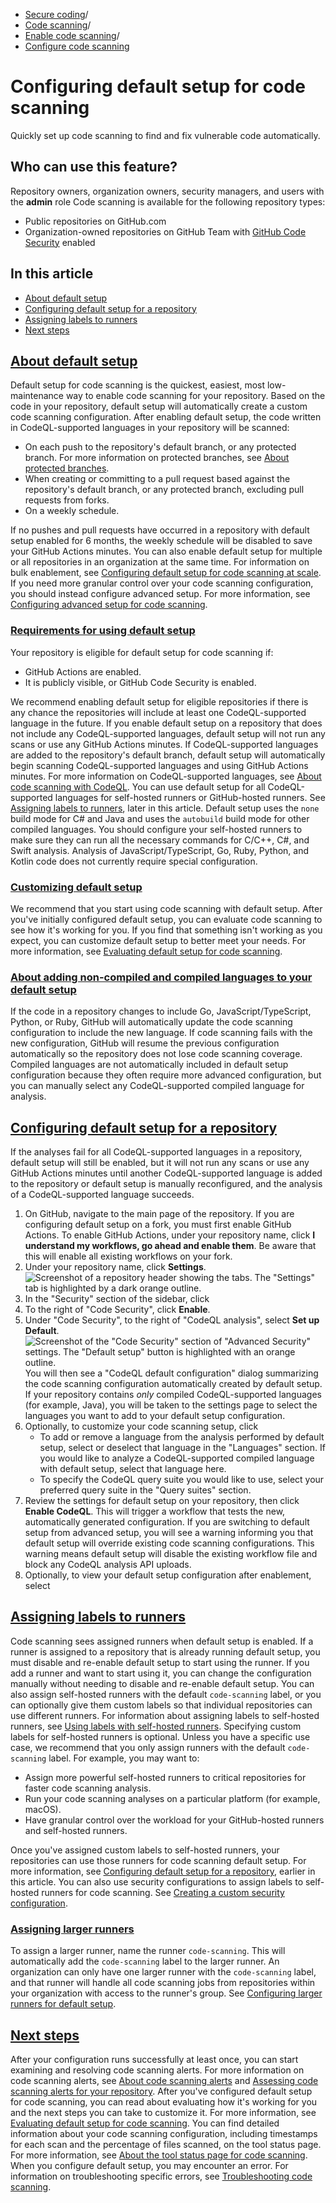   * [Secure coding](https://docs.github.com/en/code-security "Secure coding")/
  * [Code scanning](https://docs.github.com/en/code-security/code-scanning "Code scanning")/
  * [Enable code scanning](https://docs.github.com/en/code-security/code-scanning/enabling-code-scanning "Enable code scanning")/
  * [Configure code scanning](https://docs.github.com/en/code-security/code-scanning/enabling-code-scanning/configuring-default-setup-for-code-scanning "Configure code scanning")


# Configuring default setup for code scanning
Quickly set up code scanning to find and fix vulnerable code automatically.
## Who can use this feature?
Repository owners, organization owners, security managers, and users with the **admin** role
Code scanning is available for the following repository types:
  * Public repositories on GitHub.com
  * Organization-owned repositories on GitHub Team with [GitHub Code Security](https://docs.github.com/en/get-started/learning-about-github/about-github-advanced-security) enabled


## In this article
  * [About default setup](https://docs.github.com/en/code-security/code-scanning/enabling-code-scanning/configuring-default-setup-for-code-scanning#about-default-setup)
  * [Configuring default setup for a repository](https://docs.github.com/en/code-security/code-scanning/enabling-code-scanning/configuring-default-setup-for-code-scanning#configuring-default-setup-for-a-repository)
  * [Assigning labels to runners](https://docs.github.com/en/code-security/code-scanning/enabling-code-scanning/configuring-default-setup-for-code-scanning#assigning-labels-to-runners)
  * [Next steps](https://docs.github.com/en/code-security/code-scanning/enabling-code-scanning/configuring-default-setup-for-code-scanning#next-steps)


## [About default setup](https://docs.github.com/en/code-security/code-scanning/enabling-code-scanning/configuring-default-setup-for-code-scanning#about-default-setup)
Default setup for code scanning is the quickest, easiest, most low-maintenance way to enable code scanning for your repository. Based on the code in your repository, default setup will automatically create a custom code scanning configuration. After enabling default setup, the code written in CodeQL-supported languages in your repository will be scanned:
  * On each push to the repository's default branch, or any protected branch. For more information on protected branches, see [About protected branches](https://docs.github.com/en/repositories/configuring-branches-and-merges-in-your-repository/managing-protected-branches/about-protected-branches).
  * When creating or committing to a pull request based against the repository's default branch, or any protected branch, excluding pull requests from forks.
  * On a weekly schedule.


If no pushes and pull requests have occurred in a repository with default setup enabled for 6 months, the weekly schedule will be disabled to save your GitHub Actions minutes.
You can also enable default setup for multiple or all repositories in an organization at the same time. For information on bulk enablement, see [Configuring default setup for code scanning at scale](https://docs.github.com/en/code-security/code-scanning/enabling-code-scanning/configuring-default-setup-for-code-scanning-at-scale).
If you need more granular control over your code scanning configuration, you should instead configure advanced setup. For more information, see [Configuring advanced setup for code scanning](https://docs.github.com/en/code-security/code-scanning/creating-an-advanced-setup-for-code-scanning/configuring-advanced-setup-for-code-scanning).
### [Requirements for using default setup](https://docs.github.com/en/code-security/code-scanning/enabling-code-scanning/configuring-default-setup-for-code-scanning#requirements-for-using-default-setup)
Your repository is eligible for default setup for code scanning if:
  * GitHub Actions are enabled.
  * It is publicly visible, or GitHub Code Security is enabled.


We recommend enabling default setup for eligible repositories if there is any chance the repositories will include at least one CodeQL-supported language in the future. If you enable default setup on a repository that does not include any CodeQL-supported languages, default setup will not run any scans or use any GitHub Actions minutes. If CodeQL-supported languages are added to the repository's default branch, default setup will automatically begin scanning CodeQL-supported languages and using GitHub Actions minutes. For more information on CodeQL-supported languages, see [About code scanning with CodeQL](https://docs.github.com/en/code-security/code-scanning/introduction-to-code-scanning/about-code-scanning-with-codeql#about-codeql).
You can use default setup for all CodeQL-supported languages for self-hosted runners or GitHub-hosted runners. See [Assigning labels to runners](https://docs.github.com/en/code-security/code-scanning/enabling-code-scanning/configuring-default-setup-for-code-scanning#assigning-labels-to-runners), later in this article.
Default setup uses the `none` build mode for C# and Java and uses the `autobuild` build mode for other compiled languages. You should configure your self-hosted runners to make sure they can run all the necessary commands for C/C++, C#, and Swift analysis. Analysis of JavaScript/TypeScript, Go, Ruby, Python, and Kotlin code does not currently require special configuration.
### [Customizing default setup](https://docs.github.com/en/code-security/code-scanning/enabling-code-scanning/configuring-default-setup-for-code-scanning#customizing-default-setup)
We recommend that you start using code scanning with default setup. After you've initially configured default setup, you can evaluate code scanning to see how it's working for you. If you find that something isn't working as you expect, you can customize default setup to better meet your needs. For more information, see [Evaluating default setup for code scanning](https://docs.github.com/en/code-security/code-scanning/enabling-code-scanning/evaluating-default-setup-for-code-scanning).
### [About adding non-compiled and compiled languages to your default setup](https://docs.github.com/en/code-security/code-scanning/enabling-code-scanning/configuring-default-setup-for-code-scanning#about-adding-non-compiled-and-compiled-languages-to-your-default-setup)
If the code in a repository changes to include Go, JavaScript/TypeScript, Python, or Ruby, GitHub will automatically update the code scanning configuration to include the new language. If code scanning fails with the new configuration, GitHub will resume the previous configuration automatically so the repository does not lose code scanning coverage.
Compiled languages are not automatically included in default setup configuration because they often require more advanced configuration, but you can manually select any CodeQL-supported compiled language for analysis.
## [Configuring default setup for a repository](https://docs.github.com/en/code-security/code-scanning/enabling-code-scanning/configuring-default-setup-for-code-scanning#configuring-default-setup-for-a-repository)
If the analyses fail for all CodeQL-supported languages in a repository, default setup will still be enabled, but it will not run any scans or use any GitHub Actions minutes until another CodeQL-supported language is added to the repository or default setup is manually reconfigured, and the analysis of a CodeQL-supported language succeeds.
  1. On GitHub, navigate to the main page of the repository.
If you are configuring default setup on a fork, you must first enable GitHub Actions. To enable GitHub Actions, under your repository name, click **I understand my workflows, go ahead and enable them**. Be aware that this will enable all existing workflows on your fork.
  2. Under your repository name, click **Settings**.
![Screenshot of a repository header showing the tabs. The "Settings" tab is highlighted by a dark orange outline.](https://docs.github.com/assets/cb-28260/images/help/repository/repo-actions-settings.png)
  3. In the "Security" section of the sidebar, click 
  4. To the right of "Code Security", click **Enable**.
  5. Under "Code Security", to the right of "CodeQL analysis", select **Set up** **Default**.
![Screenshot of the "Code Security" section of "Advanced Security" settings. The "Default setup" button is highlighted with an orange outline.](https://docs.github.com/assets/cb-92392/images/help/security/default-code-scanning-setup.png)
You will then see a "CodeQL default configuration" dialog summarizing the code scanning configuration automatically created by default setup.
If your repository contains _only_ compiled CodeQL-supported languages (for example, Java), you will be taken to the settings page to select the languages you want to add to your default setup configuration.
  6. Optionally, to customize your code scanning setup, click 
     * To add or remove a language from the analysis performed by default setup, select or deselect that language in the "Languages" section. If you would like to analyze a CodeQL-supported compiled language with default setup, select that language here.
     * To specify the CodeQL query suite you would like to use, select your preferred query suite in the "Query suites" section.
  7. Review the settings for default setup on your repository, then click **Enable CodeQL**. This will trigger a workflow that tests the new, automatically generated configuration.
If you are switching to default setup from advanced setup, you will see a warning informing you that default setup will override existing code scanning configurations. This warning means default setup will disable the existing workflow file and block any CodeQL analysis API uploads.
  8. Optionally, to view your default setup configuration after enablement, select 


## [Assigning labels to runners](https://docs.github.com/en/code-security/code-scanning/enabling-code-scanning/configuring-default-setup-for-code-scanning#assigning-labels-to-runners)
Code scanning sees assigned runners when default setup is enabled. If a runner is assigned to a repository that is already running default setup, you must disable and re-enable default setup to start using the runner. If you add a runner and want to start using it, you can change the configuration manually without needing to disable and re-enable default setup.
You can also assign self-hosted runners with the default `code-scanning` label, or you can optionally give them custom labels so that individual repositories can use different runners. For information about assigning labels to self-hosted runners, see [Using labels with self-hosted runners](https://docs.github.com/en/actions/hosting-your-own-runners/managing-self-hosted-runners/using-labels-with-self-hosted-runners).
Specifying custom labels for self-hosted runners is optional. Unless you have a specific use case, we recommend that you only assign runners with the default `code-scanning` label. For example, you may want to:
  * Assign more powerful self-hosted runners to critical repositories for faster code scanning analysis.
  * Run your code scanning analyses on a particular platform (for example, macOS).
  * Have granular control over the workload for your GitHub-hosted runners and self-hosted runners.


Once you've assigned custom labels to self-hosted runners, your repositories can use those runners for code scanning default setup. For more information, see [Configuring default setup for a repository](https://docs.github.com/en/code-security/code-scanning/enabling-code-scanning/configuring-default-setup-for-code-scanning#configuring-default-setup-for-a-repository), earlier in this article.
You can also use security configurations to assign labels to self-hosted runners for code scanning. See [Creating a custom security configuration](https://docs.github.com/en/code-security/securing-your-organization/meeting-your-specific-security-needs-with-custom-security-configurations/creating-a-custom-security-configuration#creating-a-custom-security-configuration).
### [Assigning larger runners](https://docs.github.com/en/code-security/code-scanning/enabling-code-scanning/configuring-default-setup-for-code-scanning#assigning-larger-runners)
To assign a larger runner, name the runner `code-scanning`. This will automatically add the `code-scanning` label to the larger runner. An organization can only have one larger runner with the `code-scanning` label, and that runner will handle all code scanning jobs from repositories within your organization with access to the runner's group. See [Configuring larger runners for default setup](https://docs.github.com/en/code-security/code-scanning/managing-your-code-scanning-configuration/configuring-larger-runners-for-default-setup#provisioning-organization-level-larger-runners-for-default-setup).
## [Next steps](https://docs.github.com/en/code-security/code-scanning/enabling-code-scanning/configuring-default-setup-for-code-scanning#next-steps)
After your configuration runs successfully at least once, you can start examining and resolving code scanning alerts. For more information on code scanning alerts, see [About code scanning alerts](https://docs.github.com/en/code-security/code-scanning/managing-code-scanning-alerts/about-code-scanning-alerts) and [Assessing code scanning alerts for your repository](https://docs.github.com/en/code-security/code-scanning/managing-code-scanning-alerts/assessing-code-scanning-alerts-for-your-repository).
After you've configured default setup for code scanning, you can read about evaluating how it's working for you and the next steps you can take to customize it. For more information, see [Evaluating default setup for code scanning](https://docs.github.com/en/code-security/code-scanning/enabling-code-scanning/evaluating-default-setup-for-code-scanning).
You can find detailed information about your code scanning configuration, including timestamps for each scan and the percentage of files scanned, on the tool status page. For more information, see [About the tool status page for code scanning](https://docs.github.com/en/code-security/code-scanning/managing-your-code-scanning-configuration/about-the-tool-status-page).
When you configure default setup, you may encounter an error. For information on troubleshooting specific errors, see [Troubleshooting code scanning](https://docs.github.com/en/code-security/code-scanning/troubleshooting-code-scanning).

